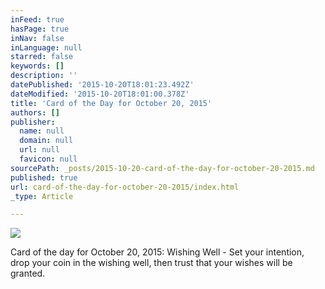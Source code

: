```yaml
---
inFeed: true
hasPage: true
inNav: false
inLanguage: null
starred: false
keywords: []
description: ''
datePublished: '2015-10-20T18:01:23.492Z'
dateModified: '2015-10-20T18:01:00.378Z'
title: 'Card of the Day for October 20, 2015'
authors: []
publisher:
  name: null
  domain: null
  url: null
  favicon: null
sourcePath: _posts/2015-10-20-card-of-the-day-for-october-20-2015.md
published: true
url: card-of-the-day-for-october-20-2015/index.html
_type: Article

---
```

![](https://the-grid-user-content.s3-us-west-2.amazonaws.com/c3c173cc-696f-4090-b238-02c61abb0f2d.JPG)

Card of the day for October 20, 2015: Wishing Well - Set your intention, drop your coin in the wishing well, then trust that your wishes will be granted.